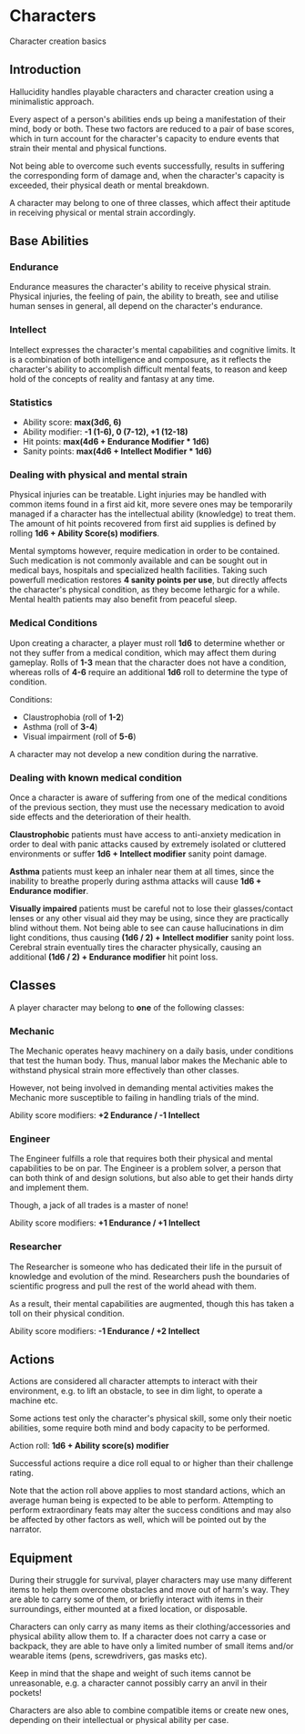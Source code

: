 # Characters

Character creation basics

## Introduction

Hallucidity handles playable characters and character creation using a minimalistic approach.

Every aspect of a person's abilities ends up being a manifestation of their mind, body or both. These two factors are reduced to a pair of base scores, which in turn account for the character's capacity to endure events that strain their mental and physical functions.

Not being able to overcome such events successfully, results in suffering the corresponding form of damage and, when the character's capacity is exceeded, their physical death or mental breakdown.

A character may belong to one of three classes, which affect their aptitude in receiving physical or mental strain accordingly.

## Base Abilities

### Endurance

Endurance measures the character's ability to receive physical strain. Physical injuries, the feeling of pain, the ability to breath, see and utilise human senses in general, all depend on the character's endurance.

### Intellect

Intellect expresses the character's mental capabilities and cognitive limits. It is a combination of both intelligence and composure, as it reflects the character's ability to accomplish difficult mental feats, to reason and keep hold of the concepts of reality and fantasy at any time.

### Statistics

* Ability score: **max(3d6, 6)**
* Ability modifier: **-1 (1-6), 0 (7-12), +1 (12-18)**
* Hit points: **max(4d6 + Endurance Modifier * 1d6)**
* Sanity points: **max(4d6 + Intellect Modifier * 1d6)**

### Dealing with physical and mental strain

Physical injuries can be treatable. Light injuries may be handled with common items found in a first aid kit, more severe ones may be temporarily managed if a character has the intellectual ability (knowledge) to treat them. The amount of hit points recovered from first aid supplies is defined by rolling **1d6 + Ability Score(s) modifiers**.

Mental symptoms however, require medication in order to be contained. Such medication is not commonly available and can be sought out in medical bays, hospitals and specialized health facilities. Taking such powerfull medication restores **4 sanity points per use**, but directly affects the character's physical condition, as they become lethargic for a while. Mental health patients may also benefit from peaceful sleep.

### Medical Conditions

Upon creating a character, a player must roll **1d6** to determine whether or not they suffer from a medical condition, which may affect them during gameplay. Rolls of **1-3** mean that the character does not have a condition, whereas rolls of **4-6** require an additional **1d6** roll to determine the type of condition.

Conditions:
* Claustrophobia (roll of **1-2**)
* Asthma (roll of **3-4**)
* Visual impairment (roll of **5-6**)

A character may not develop a new condition during the narrative.

### Dealing with known medical condition

Once a character is aware of suffering from one of the medical conditions of the previous section, they must use the necessary medication to avoid side effects and the deterioration of their health.

**Claustrophobic** patients must have access to anti-anxiety medication in order to deal with panic attacks caused by extremely isolated or cluttered environments or suffer **1d6 + Intellect modifier** sanity point damage.

**Asthma** patients must keep an inhaler near them at all times, since the inability to breathe properly during asthma attacks will cause **1d6 + Endurance modifier**.

**Visually impaired** patients must be careful not to lose their glasses/contact lenses or any other visual aid they may be using, since they are practically blind without them. Not being able to see can cause hallucinations in dim light conditions, thus causing **(1d6 / 2) + Intellect modifier** sanity point loss. Cerebral strain eventually tires the character physically, causing an additional **(1d6 / 2) + Endurance modifier** hit point loss.

## Classes

A player character may belong to **one** of the following classes:

### Mechanic

The Mechanic operates heavy machinery on a daily basis, under conditions that test the human body. Thus, manual labor makes the Mechanic able to withstand physical strain more effectively than other classes.

However, not being involved in demanding mental activities makes the Mechanic more susceptible to failing in handling trials of the mind.

Ability score modifiers: **+2 Endurance / -1 Intellect**

### Engineer

The Engineer fulfills a role that requires both their physical and mental capabilities to be on par. The Engineer is a problem solver, a person that can both think of and design solutions, but also able to get their hands dirty and implement them.

Though, a jack of all trades is a master of none!

Ability score modifiers: **+1 Endurance / +1 Intellect**

### Researcher

The Researcher is someone who has dedicated their life in the pursuit of knowledge and evolution of the mind. Researchers push the boundaries of scientific progress and pull the rest of the world ahead with them.

As a result, their mental capabilities are augmented, though this has taken a toll on their physical condition.

Ability score modifiers: **-1 Endurance / +2 Intellect**

## Actions

Actions are considered all character attempts to interact with their environment, e.g. to lift an obstacle, to see in dim light, to operate a machine etc.

Some actions test only the character's physical skill, some only their noetic abilities, some require both mind and body capacity to be performed.

Action roll: **1d6 + Ability score(s) modifier**

Successful actions require a dice roll equal to or higher than their challenge rating.

Note that the action roll above applies to most standard actions, which an average human being is expected to be able to perform. Attempting to perform extraordinary feats may alter the success conditions and may also be affected by other factors as well, which will be pointed out by the narrator.

## Equipment

During their struggle for survival, player characters may use many different items to help them overcome obstacles and move out of harm's way. They are able to carry some of them, or briefly interact with items in their surroundings, either mounted at a fixed location, or disposable.

Characters can only carry as many items as their clothing/accessories and physical ability allow them to. If a character does not carry a case or backpack, they are able to have only a limited number of small items and/or wearable items (pens, screwdrivers, gas masks etc).

Keep in mind that the shape and weight of such items cannot be unreasonable, e.g. a character cannot possibly carry an anvil in their pockets!

Characters are also able to combine compatible items or create new ones, depending on their intellectual or physical ability per case.
